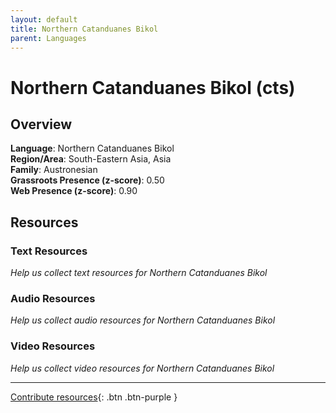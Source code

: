 ```yaml
---
layout: default
title: Northern Catanduanes Bikol
parent: Languages
---
```


# Northern Catanduanes Bikol (cts)

## Overview

**Language**: Northern Catanduanes Bikol  
**Region/Area**: South-Eastern Asia, Asia  
**Family**: Austronesian  
**Grassroots Presence (z-score)**: 0.50  
**Web Presence (z-score)**: 0.90  

## Resources

### Text Resources
*Help us collect text resources for Northern Catanduanes Bikol*

### Audio Resources
*Help us collect audio resources for Northern Catanduanes Bikol*

### Video Resources
*Help us collect video resources for Northern Catanduanes Bikol*

---

[Contribute resources](https://forms.office.com/e/1SfLJx3u1r){: .btn .btn-purple }
